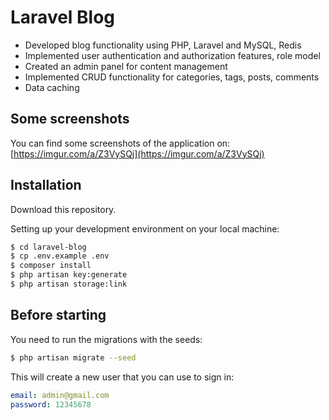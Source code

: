 # Laravel Blog

- Developed blog functionality using PHP, Laravel and MySQL, Redis
- Implemented user authentication and authorization features, role model
- Created an admin panel for content management
- Implemented CRUD functionality for categories, tags, posts, comments
- Data caching

## Some screenshots

You can find some screenshots of the application on: [https://imgur.com/a/Z3VySQj](https://imgur.com/a/Z3VySQj)

## Installation

Download this repository.

Setting up your development environment on your local machine:
```bash
$ cd laravel-blog
$ cp .env.example .env
$ composer install
$ php artisan key:generate
$ php artisan storage:link
```

## Before starting
You need to run the migrations with the seeds:
```bash
$ php artisan migrate --seed
```

This will create a new user that you can use to sign in:
```yml
email: admin@gmail.com
password: 12345678
```

